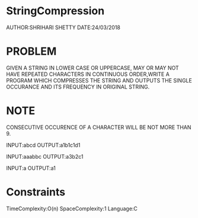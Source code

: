 # StringCompression
AUTHOR:SHRIHARI SHETTY
DATE:24/03/2018
# PROBLEM
GIVEN A STRING IN LOWER CASE OR UPPERCASE, MAY OR MAY NOT HAVE REPEATED CHARACTERS IN 
CONTINUOUS ORDER,WRITE A PROGRAM WHICH COMPRESSES THE STRING AND OUTPUTS THE SINGLE OCCURANCE
AND ITS FREQUENCY IN ORIGINAL STRING.
# NOTE
CONSECUTIVE OCCURENCE OF A CHARACTER WILL BE NOT MORE THAN 9.

INPUT:abcd
OUTPUT:a1b1c1d1

INPUT:aaabbc
OUTPUT:a3b2c1

INPUT:a
OUTPUT:a1

# Constraints
TimeComplexity:O(n)
SpaceComplexity:1
Language:C
